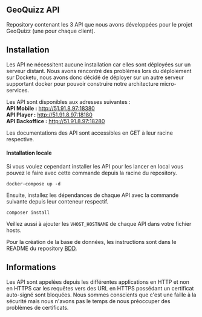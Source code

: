 ## GeoQuizz API
Repository contenant les 3 API que nous avons développées pour le projet GeoQuizz (une pour chaque client).

## Installation
Les API ne nécessitent aucune installation car elles sont déployées sur un serveur distant. Nous avons rencontré des problèmes lors du déploiement sur Docketu, nous avons donc décidé de déployer sur un autre serveur supportant docker pour pouvoir construire notre architecture micro-services.  

Les API sont disponibles aux adresses suivantes :  
**API Mobile :** http://51.91.8.97:18380  
**API Player :** http://51.91.8.97:18180  
**API Backoffice :** http://51.91.8.97:18280 

Les documentations des API sont accessibles en GET à leur racine respective.  

#### Installation locale
Si vous voulez cependant installer les API pour les lancer en local vous pouvez le faire avec cette commande depuis la racine du repository.
```
docker-compose up -d
```
Ensuite, installez les dépendances de chaque API avec la commande suivante depuis leur conteneur respectif.
```
composer install
```
Veillez aussi à ajouter les ```VHOST_HOSTNAME``` de chaque API dans votre fichier hosts.  

Pour la création de la base de données, les instructions sont dans le README du repository [BDD](https://github.com/Atelier2/BDD).

## Informations
Les API sont appelées depuis les différentes applications en HTTP et non en HTTPS car les requêtes vers des URL en HTTPS possédant un certificat auto-signé sont bloquées. Nous sommes conscients que c'est une faille à la sécurité mais nous n'avons pas le temps de nous préoccuper des problèmes de certificats.